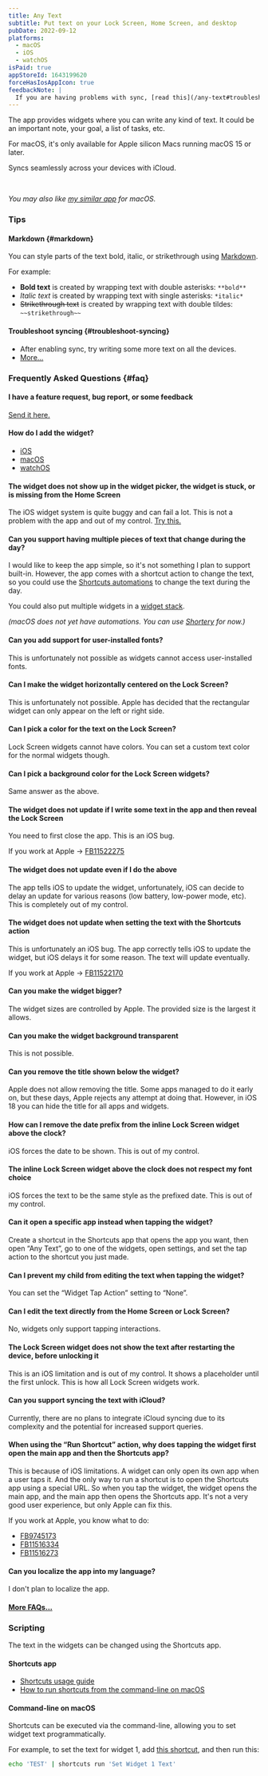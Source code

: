 ```yaml
---
title: Any Text
subtitle: Put text on your Lock Screen, Home Screen, and desktop
pubDate: 2022-09-12
platforms:
  - macOS
  - iOS
  - watchOS
isPaid: true
appStoreId: 1643199620
forceHasIosAppIcon: true
feedbackNote: |
  If you are having problems with sync, [read this](/any-text#troubleshoot-syncing).
---
```


The app provides widgets where you can write any kind of text. It could be an important note, your goal, a list of tasks, etc.

For macOS, it's only available for Apple silicon Macs running macOS 15 or later.

Syncs seamlessly across your devices with iCloud.

<br>

*You may also like [my similar app](https://sindresorhus.com/one-thing) for macOS.*

### Tips

#### Markdown {#markdown}

You can style parts of the text bold, italic, or strikethrough using [Markdown](https://www.markdownguide.org/basic-syntax/).

For example:

- **Bold text** is created by wrapping text with double asterisks: `**bold**`
- *Italic text* is created by wrapping text with single asterisks: `*italic*`
- ~~Strikethrough text~~ is created by wrapping text with double tildes: `~~strikethrough~~`

#### Troubleshoot syncing {#troubleshoot-syncing}

- After enabling sync, try writing some more text on all the devices.
- [More…](/apps/faq#icloud-sync)

### Frequently Asked Questions {#faq}

#### I have a feature request, bug report, or some feedback

[Send it here.](https://sindresorhus.com/feedback?product=Any%20Text&referrer=Website-FAQ)

#### How do I add the widget?

- [iOS](https://support.apple.com/HT207122)
- [macOS](https://support.apple.com/guide/mac-help/mchl52be5da5/mac)
- [watchOS](https://support.apple.com/guide/watch/see-widgets-in-the-smart-stack-apdecf142fb9/watchos)

#### The widget does not show up in the widget picker, the widget is stuck, or is missing from the Home Screen

The iOS widget system is quite buggy and can fail a lot. This is not a problem with the app and out of my control. [Try this.](https://webtrickz.com/third-party-lock-screen-widgets-not-showing-ios-16/)

#### Can you support having multiple pieces of text that change during the day?

I would like to keep the app simple, so it's not something I plan to support built-in. However, the app comes with a shortcut action to change the text, so you could use the [Shortcuts automations](https://support.apple.com/guide/shortcuts/apdfbdbd7123/7.0/ios/17.0) to change the text during the day.

You could also put multiple widgets in a [widget stack](https://support.apple.com/118610).

*(macOS does not yet have automations. You can use [Shortery](https://apps.apple.com/app/id1594183810) for now.)*

#### Can you add support for user-installed fonts?

This is unfortunately not possible as widgets cannot access user-installed fonts.

#### Can I make the widget horizontally centered on the Lock Screen?

This is unfortunately not possible. Apple has decided that the rectangular widget can only appear on the left or right side.

#### Can I pick a color for the text on the Lock Screen?

Lock Screen widgets cannot have colors. You can set a custom text color for the normal widgets though.

#### Can I pick a background color for the Lock Screen widgets?

Same answer as the above.

#### The widget does not update if I write some text in the app and then reveal the Lock Screen

You need to first close the app. This is an iOS bug.

If you work at Apple → [FB11522275](https://github.com/feedback-assistant/reports/issues/360)

#### The widget does not update even if I do the above

The app tells iOS to update the widget, unfortunately, iOS can decide to delay an update for various reasons (low battery, low-power mode, etc). This is completely out of my control.

#### The widget does not update when setting the text with the Shortcuts action

This is unfortunately an iOS bug. The app correctly tells iOS to update the widget, but iOS delays it for some reason. The text will update eventually.

If you work at Apple → [FB11522170](https://github.com/feedback-assistant/reports/issues/359)

#### Can you make the widget bigger?

The widget sizes are controlled by Apple. The provided size is the largest it allows.

#### Can you make the widget background transparent

This is not possible.

#### Can you remove the title shown below the widget?

Apple does not allow removing the title. Some apps managed to do it early on, but these days, Apple rejects any attempt at doing that. However, in iOS 18 you can hide the title for all apps and widgets.

#### How can I remove the date prefix from the inline Lock Screen widget above the clock?

iOS forces the date to be shown. This is out of my control.

#### The inline Lock Screen widget above the clock does not respect my font choice

iOS forces the text to be the same style as the prefixed date. This is out of my control.

#### Can it open a specific app instead when tapping the widget?

Create a shortcut in the Shortcuts app that opens the app you want, then open “Any Text”, go to one of the widgets, open settings, and set the tap action to the shortcut you just made.

#### Can I prevent my child from editing the text when tapping the widget?

You can set the “Widget Tap Action” setting to “None”.

#### Can I edit the text directly from the Home Screen or Lock Screen?

No, widgets only support tapping interactions.

#### The Lock Screen widget does not show the text after restarting the device, before unlocking it

This is an iOS limitation and is out of my control. It shows a placeholder until the first unlock. This is how all Lock Screen widgets work.

#### Can you support syncing the text with iCloud?

Currently, there are no plans to integrate iCloud syncing due to its complexity and the potential for increased support queries.

#### When using the “Run Shortcut” action, why does tapping the widget first open the main app and then the Shortcuts app?

This is because of iOS limitations. A widget can only open its own app when a user taps it. And the only way to run a shortcut is to open the Shortcuts app using a special URL. So when you tap the widget, the widget opens the main app, and the main app then opens the Shortcuts app. It's not a very good user experience, but only Apple can fix this.

If you work at Apple, you know what to do:
- [FB9745173](https://github.com/feedback-assistant/reports/issues/240)
- [FB11516334](https://github.com/feedback-assistant/reports/issues/357)
- [FB11516273](https://github.com/feedback-assistant/reports/issues/356)

#### Can you localize the app into my language?

I don't plan to localize the app.

#### [More FAQs…](/apps/faq)

### Scripting

The text in the widgets can be changed using the Shortcuts app.

#### Shortcuts app

- [Shortcuts usage guide](https://www.xda-developers.com/guide-shortcuts-macos/)
- [How to run shortcuts from the command-line on macOS](https://support.apple.com/guide/shortcuts-mac/run-shortcuts-from-the-command-line-apd455c82f02/mac)

#### Command-line on macOS

Shortcuts can be executed via the command-line, allowing you to set widget text programmatically.

For example, to set the text for widget 1, add [this shortcut](https://www.icloud.com/shortcuts/6873c23a3cbb4718b23135e367d6be1b), and then run this:

```sh
echo 'TEST' | shortcuts run 'Set Widget 1 Text'
```
